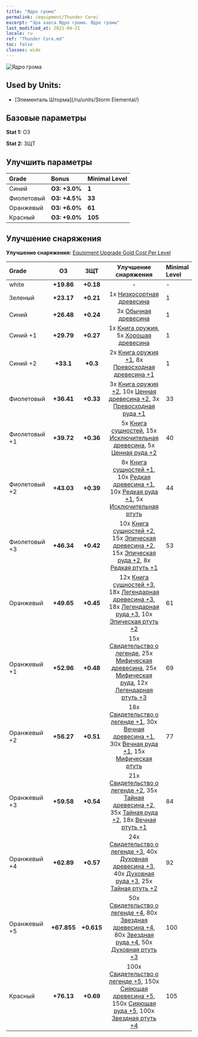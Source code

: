 ```yaml
---
title: "Ядро грома"
permalink: /equipment/Thunder Core/
excerpt: "Эра хаоса Ядро грома. Ядро грома"
last_modified_at: 2021-04-21
locale: ru
ref: "Thunder Core.md"
toc: false
classes: wide
---
```


  ![Ядро грома](/images/e/e_9022.png)

## Used by Units:

* [Элементаль Шторма](/ru/units/Storm Elemental/) 


## Базовые параметры
 **Stat 1:** ОЗ

 **Stat 2:** ЗЩТ

## Улучшить параметры

  |     Grade    |   Bonus | Minimal Level | 
  |:-------------|:--------|:--------------| 
  | Синий | **ОЗ: +3.0%** | **1** | 
  | Фиолетовый | **ОЗ: +4.5%** | **33** | 
  | Оранжевый | **ОЗ: +6.0%** | **61** | 
  | Красный | **ОЗ: +9.0%** | **105** | 


## Улучшение снаряжения
 **Улучшение снаряжения:** [Equipment Upgrade Gold Cost Per Level](/equipment/EquipmentUpgradeCostPerLevel/) 

  |          Grade      | ОЗ | ЗЩТ | Улучшение снаряжения | Minimal Level |
  |:--------------------|:---------:|:---------:|:----------------:|:--------------|
  | white | **+19.86** | **+0.18** | - | - |
  | Зеленый | **+23.17** | **+0.21** | 1x [Низкосортная древесина](/ru/Items/mat_1/) | 1 |
  | Синий | **+26.48** | **+0.24** | 3x [Обычная древесина](/ru/Items/mat_7/) | 1 |
  | Синий +1 | **+29.79** | **+0.27** | 1x [Книга оружия](/ru/Items/mat_18/), 5x [Хорошая древесина](/ru/Items/mat_13/) | 1 |
  | Синий +2 | **+33.1** | **+0.3** | 2x [Книга оружия +1](/ru/Items/mat_25/), 8x [Превосходная древесина +1](/ru/Items/mat_20/) | 1 |
  | Фиолетовый | **+36.41** | **+0.33** | 3x [Книга оружия +2](/ru/Items/mat_32/), 10x [Ценная древесина +2](/ru/Items/mat_27/), 3x [Превосходная руда +1](/ru/Items/mat_19/) | 33 |
  | Фиолетовый +1 | **+39.72** | **+0.36** | 5x [Книга сущностей](/ru/Items/mat_39/), 15x [Исключительная древесина](/ru/Items/mat_34/), 5x [Ценная руда +2](/ru/Items/mat_26/) | 40 |
  | Фиолетовый +2 | **+43.03** | **+0.39** | 8x [Книга сущностей +1](/ru/Items/mat_46/), 10x [Редкая древесина +1](/ru/Items/mat_41/), 10x [Редкая руда +1](/ru/Items/mat_40/), 5x [Исключительная ртуть](/ru/Items/mat_35/) | 44 |
  | Фиолетовый +3 | **+46.34** | **+0.42** | 10x [Книга сущностей +2](/ru/Items/mat_53/), 15x [Эпическая древесина +2](/ru/Items/mat_48/), 15x [Эпическая руда +2](/ru/Items/mat_47/), 8x [Редкая ртуть +1](/ru/Items/mat_42/) | 53 |
  | Оранжевый | **+49.65** | **+0.45** | 12x [Книга сущностей +3](/ru/Items/mat_60/), 18x [Легендарная древесина +3](/ru/Items/mat_55/), 18x [Легендарная руда +3](/ru/Items/mat_54/), 10x [Эпическая ртуть +2](/ru/Items/mat_49/) | 61 |
  | Оранжевый +1 | **+52.96** | **+0.48** | 15x [Свидетельство о легенде](/ru/Items/mat_67/), 25x [Мифическая древесина](/ru/Items/mat_62/), 25x [Мифическая руда](/ru/Items/mat_61/), 12x [Легендарная ртуть +3](/ru/Items/mat_56/) | 69 |
  | Оранжевый +2 | **+56.27** | **+0.51** | 18x [Свидетельство о легенде +1](/ru/Items/mat_74/), 30x [Вечная древесина +1](/ru/Items/mat_69/), 30x [Вечная руда +1](/ru/Items/mat_68/), 15x [Мифическая ртуть](/ru/Items/mat_63/) | 77 |
  | Оранжевый +3 | **+59.58** | **+0.54** | 21x [Свидетельство о легенде +2](/ru/Items/mat_81/), 35x [Тайная древесина +2](/ru/Items/mat_76/), 35x [Тайная руда +2](/ru/Items/mat_75/), 18x [Вечная ртуть +1](/ru/Items/mat_70/) | 84 |
  | Оранжевый +4 | **+62.89** | **+0.57** | 24x [Свидетельство о легенде +3](/ru/Items/mat_88/), 40x [Духовная древесина +3](/ru/Items/mat_83/), 40x [Духовная руда +3](/ru/Items/mat_82/), 25x [Тайная ртуть +2](/ru/Items/mat_77/) | 92 |
  | Оранжевый +5 | **+67.855** | **+0.615** | 50x [Свидетельство о легенде +4](/ru/Items/mat_95/), 80x [Звездная древесина +4](/ru/Items/mat_90/), 80x [Звездная руда +4](/ru/Items/mat_89/), 50x [Духовная ртуть +3](/ru/Items/mat_84/) | 100 |
  | Красный | **+76.13** | **+0.69** | 100x [Свидетельство о легенде +5](/ru/Items/mat_102/), 150x [Сияющая древесина +5](/ru/Items/mat_97/), 150x [Сияющая руда +5](/ru/Items/mat_96/), 100x [Звездная ртуть +4](/ru/Items/mat_91/) | 105 |

